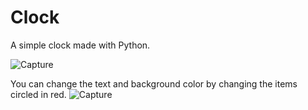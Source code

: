 # Clock
A simple clock made with Python.

![Capture](https://user-images.githubusercontent.com/87789953/226056493-c4ebd3f9-0c43-415a-92ed-2fc93b31c05e.PNG)


You can change the text and background color by changing the items circled in red.
![Capture](https://user-images.githubusercontent.com/87789953/224556007-07dc7891-48ce-4e16-9670-afcbecc083ad.PNG)


